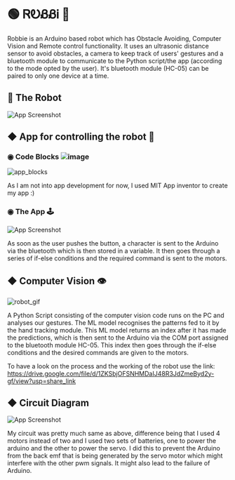 
# 🟢 ᏒᎧᏰᏰᎥ 🤖

Robbie is an Arduino based robot which has Obstacle Avoiding, Computer Vision and Remote control functionality. 
It uses an ultrasonic distance sensor to avoid obstacles, a camera to keep track of users' gestures and a bluetooth module to communicate to the Python script/the app (according to the mode opted by the user). It's bluetooth module (HC-05) can be paired to only one device at a time.

## 🔶 The Robot 

![App Screenshot](https://user-images.githubusercontent.com/114488605/208926277-45c92411-7b17-4ed6-8533-5b03a1a36960.jpg)


## ◆ App for controlling the robot 📱

 ###  ◉ Code Blocks ![image](https://user-images.githubusercontent.com/114488605/212562436-253d45bd-4a13-417b-b90b-bb088fa87ff4.png)

![app_blocks](https://user-images.githubusercontent.com/114488605/212562366-cb99a86c-4847-4238-ae3b-8a023accc480.jpeg)

As I am not into app development for now, I used MIT App inventor to create my app :)

 ### ◉ The App 🕹️
 
![App Screenshot](https://user-images.githubusercontent.com/114488605/208926528-810db798-be83-4d88-86d1-6d146c2afd45.jpeg)

As soon as the user pushes the button, a character is sent to the Arduino via the bluetooth which is then stored in a variable. It then goes through a series of if-else conditions and the required command is sent to the motors.

## ◆ Computer Vision 👁️

![robot_gif](https://user-images.githubusercontent.com/114488605/212562040-3ce82f09-c8dd-45ce-884c-a83bfc2062e2.gif)

A Python Script consisting of the computer vision code runs on the PC and analyses our gestures. The ML model recognises the patterns fed to it by the hand tracking module. This ML model returns an index after it has made the predictions, which is then sent to the Arduino via the COM port assigned to the bluetooth module HC-05. This index then goes through the if-else conditions and the desired commands are given to the motors.

To have a look on the process and the working of the robot use the link: https://drive.google.com/file/d/1ZKSbjOFSNHMDaIJ48R3JdZmeByd2y-gf/view?usp=share_link
 
 ## ◆ Circuit Diagram
 
![App Screenshot](https://user-images.githubusercontent.com/114488605/208926716-aaa025e3-9435-4683-bbe1-b2ca6aa4f4c0.jpg)

My circuit was pretty much same as above, difference being that I used 4 motors instead of two and I used two sets of batteries, one to power the arduino and the other to power the servo. I did this to
prevent the Arduino from the back emf that is being generated by the servo motor which might interfere with the other pwm signals. It might also lead to the failure of Arduino.
